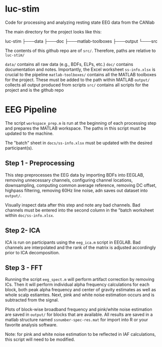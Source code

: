# luc-stim

Code for processing and analyzing resting state EEG data from the CANlab

The main directory for the project looks like this:

luc-stim
├───data
├───doc
├───matlab-toolboxes
├───output
└───src

The contents of this github repo are of `src/`. Therefore, paths are relative to `luc-stim/`

`data/` contains all raw data (e.g., BDFs, ELPs, etc.)
`doc/` contains documentation and notes. Importantly, the Excel worksheet `ss-info.xlsx` is crucial to the pipeline
`matlab-toolboxes/` contains all the MATLAB toolboxes for the project. These must be added to the path within MATLAB
`output/` collects all output produced from scripts
`src/` contains all scripts for the project and is the github repo

# EEG Pipeline

The script `workspace_prep.m` is run at the beginning of each processing step and prepares the MATLAB workspace. The paths in this script must be updated to the machine.

The "batch" sheet in `docs/ss-info.xlsx` must be updated with the desired participant(s).  

## Step 1 - Preprocessing

This step preprocesses the EEG data by importing BDFs into EEGLAB, removing unnecessary channels, configuring channel locations, downsampling, computing common average reference, removing DC offset, highpass filtering, removing 60Hz line noise, adn saves out dataset into `output/`.

Visually inspect data after this step and note any bad channels. Bad channels must be entered into the second column in the "batch worksheet within `doc/ss-info.xlsx`.

## Step 2- ICA

ICA is run on participants using the `eeg_ica.m` script in EEGLAB. Bad channels are interpolated and the rank of the matrix is adjusted accordingly prior to ICA decomposition.

## Step 3 - FFT

Running the script `eeg_spect.m` will perform artifact correction by removing ICs. Then it will perform individual alpha frequency calculations for each block, both peak alpha frequency and center of gravity estimates as well as whole scalp estiamtes. Next, pink and white noise estimation occurs and is subtracted from the signal.

Plots of block-wise broadband frequency and pink/white noise estimation are saved in `output/` for blocks that are available. All results are saved in a matlab structure named `ssnumber-spec-res.mat` for import into R or your favorite analysis software.

Note: for pink and white noise estimation to be reflected in IAF calculations, this script will need to be modified.
